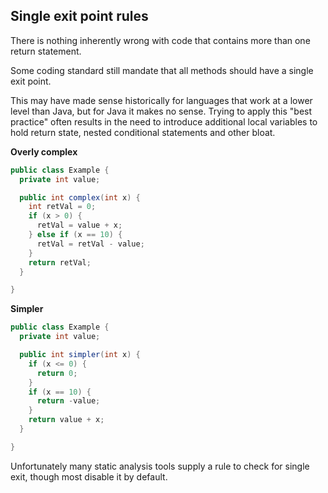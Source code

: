 ## Single exit point rules

There is nothing inherently wrong with code that contains more than one return statement.

Some coding standard still mandate that all methods should have a single exit point.

This may have made sense historically for languages that work at a lower level than Java, but for Java it makes no sense. Trying to apply this "best practice" often results in the need to introduce additional local variables to hold return state, nested conditional statements and other bloat.

**Overly complex**
```java
public class Example {
  private int value;

  public int complex(int x) {
    int retVal = 0;
    if (x > 0) {
      retVal = value + x;
    } else if (x == 10) {
      retVal = retVal - value;
    }
    return retVal;
  }

}
```

**Simpler**
```java
public class Example {
  private int value;

  public int simpler(int x) {
    if (x <= 0) {
      return 0;
    }
    if (x == 10) {
      return -value;
    }
    return value + x;
  }

}
```

Unfortunately many static analysis tools supply a rule to check for single exit, though most disable it by default.

